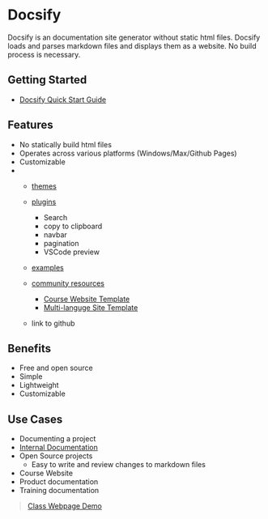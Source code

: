 # Docsify

Docsify is an documentation site generator without static html files. Docsify loads and parses markdown files and 
displays them as a website. No build process is necessary.



## Getting  Started
- [Docsify Quick Start Guide](https://docsify.js.org/#/quickstart)

## Features
- No statically build html files
- Operates across various platforms (Windows/Max/Github Pages)
- Customizable
- 
    - [themes](https://docsify.js.org/#/themes)
      
    - [plugins](https://docsify.js.org/#/awesome?id=plugins)
      - Search
      - copy to clipboard
      - navbar
      - pagination
      - VSCode preview

    - [examples](https://docsify.js.org/#/awesome?id=showcase)
  
    - [community resources](https://docsify.js.org/#/awesome?id=community-resources)
        - [Course Website Template](https://hibbitts-design.github.io/docsify-open-course-starter-kit/#/)
        - [Multi-languge Site Template](https://docsify-this.net/?basePath=https://raw.githubusercontent.com/hibbitts-design/docsify-this-multilanguage-site/main&homepage=home.md&sidebar=true&loadSidebar=_sidebar.md&loadNavbar=_navbar.md&name=Multi-language%20Site#/README)
    - link to github

## Benefits
- Free and open source
- Simple
- Lightweight
- Customizable


## Use Cases
*  Documenting a project
*  [Internal Documentation](InternalDocumentation.md)
* Open Source projects
  * Easy to write and review changes to markdown files
* Course Website
* Product documentation
* Training documentation


> [Class Webpage Demo](https://jbjohnson2.github.io/docsifyDemo/#/)

